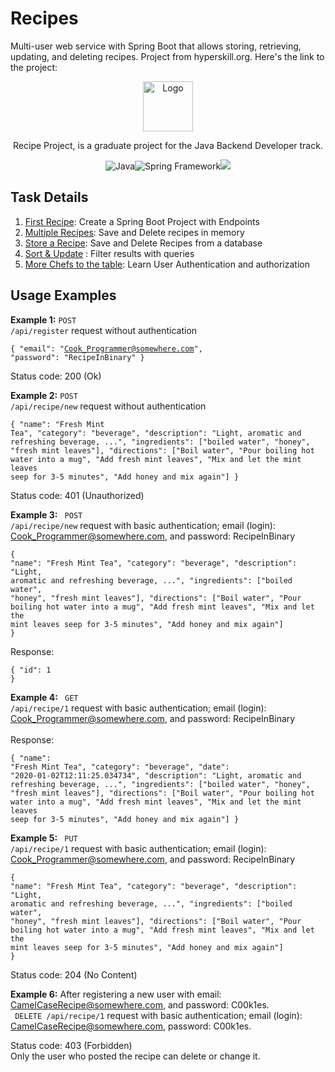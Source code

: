 # Recipes
Multi-user web service with Spring Boot that allows storing, retrieving, updating, and deleting recipes. Project from hyperskill.org.
Here's the link to the project:
<br />
<p align="center">
  <a href="https://hyperskill.org/projects/180">
    <img src="https://ictacademy.com.ng/wp-content/uploads/2020/02/1200px-JetBrains_Logo_2016.svg_.png" alt="Logo" height="80">
  </a>

<p align="center">Recipe Project, is a graduate project for the Java Backend Developer track.
<p align="center"><img src="https://img.icons8.com/color/30/000000/java-coffee-cup-logo--v1.png" alt="Java"><img src="https://img.icons8.com/color/30/000000/spring-logo.png" alt="Spring Framework"><img src="https://img.icons8.com/color/30/000000/postgreesql.png"/>
</p>

## Task Details
  <ol>
  <li><a href="Recipes/First recipe/readme.md">First Recipe</a>: Create a Spring Boot Project with Endpoints</li>
  <li><a href="Recipes/Multiple recipes/readme.md">Multiple Recipes</a>: Save and Delete recipes in memory</li>
  <li><a href="Recipes/Store a recipe/readme.md">Store a Recipe</a>: Save and Delete Recipes from a database</li>
  <li><a href="Recipes/Sort   update/readme.md">Sort & Update</a> : Filter results with queries</li>
  <li><a href="Recipes/More chefs to the table/readme.md">More Chefs to the table</a>: Learn User Authentication and authorization</li>
  </ol>

## Usage Examples
<strong>Example 1:</strong>
<code class="language-json">POST /api/register</code> request without authentication</p><pre><code class="language-json">{
   "email": "Cook_Programmer@somewhere.com",
   "password": "RecipeInBinary"
}</code></pre><p>
Status code: 200 (Ok)

<strong>Example 2:</strong>
<code class="language-json">POST /api/recipe/new</code> request without authentication</p><pre><code class="language-json">{
   "name": "Fresh Mint Tea",
   "category": "beverage",
   "description": "Light, aromatic and refreshing beverage, ...",
   "ingredients": ["boiled water", "honey", "fresh mint leaves"],
   "directions": ["Boil water", "Pour boiling hot water into a mug", "Add fresh mint leaves", "Mix and let the mint leaves seep for 3-5 minutes", "Add honey and mix again"]
}</code></pre><p>
Status code: 401 (Unauthorized)

<strong>Example 3:</strong>
<code class="language-json"> POST /api/recipe/new</code> request with basic authentication; email (login): Cook_Programmer@somewhere.com, and password: RecipeInBinary</p><pre><code class="language-json">{
   "name": "Fresh Mint Tea",
   "category": "beverage",
   "description": "Light, aromatic and refreshing beverage, ...",
   "ingredients": ["boiled water", "honey", "fresh mint leaves"],
   "directions": ["Boil water", "Pour boiling hot water into a mug", "Add fresh mint leaves", "Mix and let the mint leaves seep for 3-5 minutes", "Add honey and mix again"]
}</code></pre><p>
</code></pre><p>Response:</p><pre><code class="language-json">{
   "id": 1
}</code></pre><p>

<strong>Example 4:</strong>
<code class="language-json"> GET /api/recipe/1</code> request with basic authentication; email (login): Cook_Programmer@somewhere.com, and password: RecipeInBinary <br><br>Response:</br></p><pre><code class="language-json">{
   "name": "Fresh Mint Tea",
   "category": "beverage",
   "date": "2020-01-02T12:11:25.034734",
   "description": "Light, aromatic and refreshing beverage, ...",
   "ingredients": ["boiled water", "honey", "fresh mint leaves"],
   "directions": ["Boil water", "Pour boiling hot water into a mug", "Add fresh mint leaves", "Mix and let the mint leaves seep for 3-5 minutes", "Add honey and mix again"]
}</code></pre><p>

<strong>Example 5:</strong>
<code class="language-json"> PUT /api/recipe/1</code> request with basic authentication; email (login): Cook_Programmer@somewhere.com, and password: RecipeInBinary</p><pre><code class="language-json">{
   "name": "Fresh Mint Tea",
   "category": "beverage",
   "description": "Light, aromatic and refreshing beverage, ...",
   "ingredients": ["boiled water", "honey", "fresh mint leaves"],
   "directions": ["Boil water", "Pour boiling hot water into a mug", "Add fresh mint leaves", "Mix and let the mint leaves seep for 3-5 minutes", "Add honey and mix again"]
}</code></pre><p>
Status code: 204 (No Content)

<strong>Example 6:</strong>
After registering a new user with email: CamelCaseRecipe@somewhere.com, and password: C00k1es. \
<code class="language-json"> DELETE /api/recipe/1</code> request with basic authentication; email (login): CamelCaseRecipe@somewhere.com, password: C00k1es. 

Status code: 403 (Forbidden) \
Only the user who posted the recipe can delete or change it.
